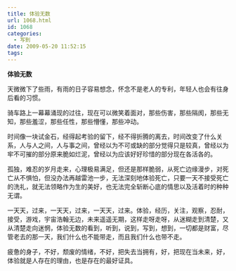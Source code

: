 ```yaml
---
title: 体验无数
url: 1068.html
id: 1068
categories:
  - 写到
date: 2009-05-20 11:52:15
tags:
---
```


**体验无数**

  
天微微下了些雨，有雨的日子容易想念，怀念不是老人的专利，年轻人也会有往身后看的习惯。  
  
骑车路上一幕幕涌现的过往，现在可以微笑着面对，那些伤害，那些隔阂，那些无知，那些羞涩，那些任性，那些懵懂，那些冲动。  
  
时间像一块试金石，经得起考验的留下，经不得折腾的离去，时间改变了什么关系，人与人之间，人与事之间，曾经以为不可或缺的部分觉得只是较真，曾经以为牢不可摧的部分原来脆如烂泥，曾经以为应该好好珍惜的部分现在各活各的。  
  
孤独，难忍的岁月走来，心理极易满足，但还是那样脆弱，从死亡边缘漫步，对死亡从不惧怕，但没办法再越雷池一步，无法深刻地体验死亡，只要一天不接受死亡的洗礼，就无法领略作为生的美好，也无法完全斩断心底的情思以及活着时的种种无谓。  
  
一天天，过来，一天天，过来，一天天，过来。体验，经历，关注，观察，忍耐，接受，游戏，宇宙浩翰无边，未来遥遥无期，这样走呀走呀，从迷糊走到清楚，又从清楚走向迷惘，体验无数的看到，听到，说到，写到，想到，一切都是财富，尽管老去的那一天，我们什么也不能带走，而且我们什么也带不走。  
  
疲惫的身子，不好，颓废的情绪，不好，把失去当拥有，好，把现在当未来，好，体验就是人存在的理由，也是存在的最好证具。